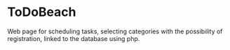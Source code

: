 # ToDoBeach
Web page for scheduling tasks, selecting categories with the possibility of registration, linked to the database using php.
